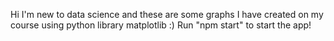 Hi I'm new to data science and these are some graphs I have created on my course using python library matplotlib :)
Run "npm start" to start the app!
